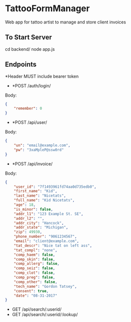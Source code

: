 # TattooFormManager
Web app for tattoo artist to manage and store client invoices

## To Start Server
cd backend/
node app.js

## Endpoints

*Header MUST include bearer token
* *POST /auth/login/

Body:
```JSON
{
    "remember": 0
}
```
* *POST /api/user/

Body:
```JSON
{
    "un": "email@example.com", 
    "pw": "3xaMpleP@ssw0rd"
}
```
* *POST /api/invoice/

Body:
```JSON
{
    "user_id": "7f1493961fd74aa0d735edb0",
    "first_name": "Kid", 
    "last_name": "Nicetats", 
    "full_name": "Kid Nicetats",
    "age": 18, 
    "is_minor": false, 
    "addr_l1": "123 Example St. SE",
    "addr_l2": "",
    "addr_city": "Hancock",
    "addr_state": "Michigan",
    "zip": 49930,
    "phone_number": "9061234567",
    "email": "client@example.com",
    "tat_descr": "Nice tat on left ass",
    "tat_compl": "none",
    "comp_haem": false,
    "comp_skin": false,
    "comp_allerg": false,
    "comp_seiz": false,
    "comp_clot": false,
    "comp_preg": false,
    "comp_other": false,
    "tech_name": "Gordon Tatsey",
    "consent": true,
    "date": "08-31-2017"
}
```
* GET /api/search/:userid/
* GET /api/search/:userid/:lookup/
